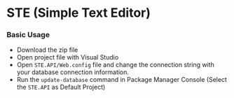 # STE (Simple Text Editor)
<h3>Basic Usage</h3>
<ul>
  <li>Download the zip file</li>
  <li>Open project file with Visual Studio</li>
  <li>Open <code>STE.API/Web.config</code> file and change the connection string with your database connection information.</li>
  <li>Run the <code>update-database</code> command in Package Manager Console (Select the <code>STE.API</code> as Default Project)</li>
</ul>

